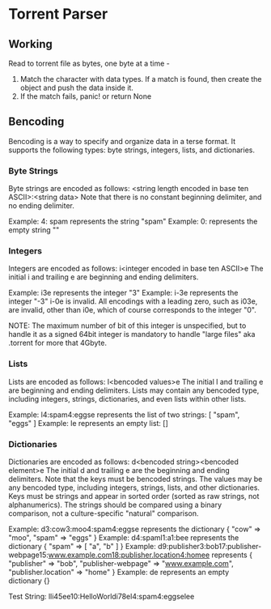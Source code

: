 # Torrent Parser

## Working

Read to torrent file as bytes, one byte at a time - 

1. Match the character with data types. If a match is found, then create the object and push the data inside it.
2. If the match fails, panic! or return None 

## Bencoding
Bencoding is a way to specify and organize data in a terse format. It supports the following types: byte strings, integers, lists, and dictionaries.

### Byte Strings
Byte strings are encoded as follows: &lt;string length encoded in base ten ASCII&gt;:&lt;string data&gt;
Note that there is no constant beginning delimiter, and no ending delimiter.

Example: 4: spam represents the string "spam"
Example: 0: represents the empty string ""

### Integers
Integers are encoded as follows: i&lt;integer encoded in base ten ASCII&gt;e
The initial i and trailing e are beginning and ending delimiters.

Example: i3e represents the integer "3"
Example: i-3e represents the integer "-3"
i-0e is invalid. All encodings with a leading zero, such as i03e, are invalid, other than i0e, which of course corresponds to the integer "0".

NOTE: The maximum number of bit of this integer is unspecified, but to handle it as a signed 64bit integer is mandatory to handle "large files" aka .torrent for more that 4Gbyte.

### Lists
Lists are encoded as follows: l&lt;bencoded values&gt;e
The initial l and trailing e are beginning and ending delimiters. Lists may contain any bencoded type, including integers, strings, dictionaries, and even lists within other lists.

Example: l4:spam4:eggse represents the list of two strings: [ "spam", "eggs" ]
Example: le represents an empty list: []

### Dictionaries
Dictionaries are encoded as follows: d&lt;bencoded string&gt;&lt;bencoded element&gt;e
The initial d and trailing e are the beginning and ending delimiters. Note that the keys must be bencoded strings. The values may be any bencoded type, including integers, strings, lists, and other dictionaries. Keys must be strings and appear in sorted order (sorted as raw strings, not alphanumerics). The strings should be compared using a binary comparison, not a culture-specific "natural" comparison.

Example: d3:cow3:moo4:spam4:eggse represents the dictionary { "cow" =&gt; "moo", "spam" =&gt; "eggs" }
Example: d4:spaml1:a1:bee represents the dictionary { "spam" =&gt; [ "a", "b" ] }
Example: d9:publisher3:bob17:publisher-webpage15:www.example.com18:publisher.location4:homee represents { "publisher" =&gt; "bob", "publisher-webpage" =&gt; "www.example.com", "publisher.location" =&gt; "home" }
Example: de represents an empty dictionary {}



Test String: lli45ee10:HelloWorldi78el4:spam4:eggselee